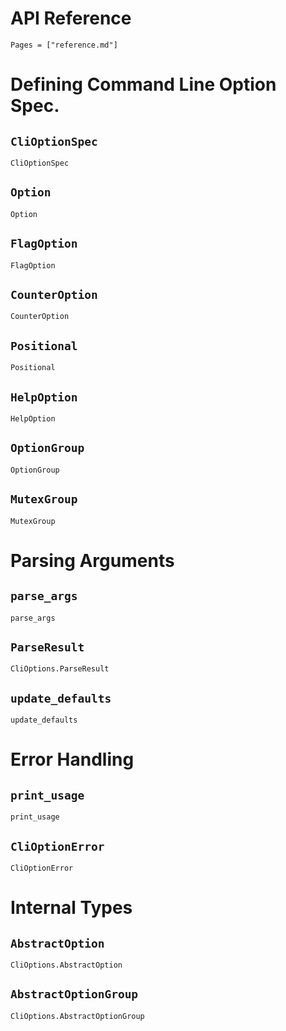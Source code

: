 # API Reference

```@contents
Pages = ["reference.md"]
```

# Defining Command Line Option Spec.

## `CliOptionSpec`

```@docs
CliOptionSpec
```

## `Option`

```@docs
Option
```

## `FlagOption`

```@docs
FlagOption
```

## `CounterOption`

```@docs
CounterOption
```

## `Positional`

```@docs
Positional
```

## `HelpOption`

```@docs
HelpOption
```

## `OptionGroup`

```@docs
OptionGroup
```

## `MutexGroup`

```@docs
MutexGroup
```

# Parsing Arguments

## `parse_args`

```@docs
parse_args
```

## `ParseResult`

```@docs
CliOptions.ParseResult
```

## `update_defaults`

```@docs
update_defaults
```

# Error Handling

## `print_usage`
```@docs
print_usage
```

## `CliOptionError`
```@docs
CliOptionError
```

# Internal Types

## `AbstractOption`
```@docs
CliOptions.AbstractOption
```

## `AbstractOptionGroup`
```@docs
CliOptions.AbstractOptionGroup
```
